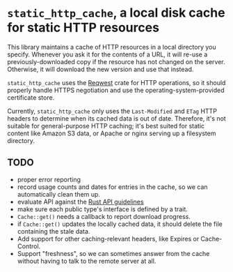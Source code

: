 `static_http_cache`, a local disk cache for static HTTP resources
=================================================================

This library maintains a cache of HTTP resources
in a local directory you specify.
Whenever you ask it for the contents of a URL,
it will re-use a previously-downloaded copy
if the resource has not changed on the server.
Otherwise,
it will download the new version and use that instead.

`static_http_cache` uses the [Reqwest][rq] crate for HTTP operations,
so it should properly handle HTTPS negotiation
and use the operating-system-provided certificate store.

Currently,
`static_http_cache` only uses the `Last-Modified` and `ETag` HTTP headers
to determine when its cached data is out of date.
Therefore,
it's not suitable for general-purpose HTTP caching;
it's best suited for static content like Amazon S3 data,
or Apache or nginx serving up a filesystem directory.

[rq]: https://crates.io/crates/reqwest

TODO
----

  - proper error reporting
  - record usage counts and dates for entries in the cache, so we can
    automatically clean them up.
  - evaluate API against the [Rust API guidelines][rapig]
  - make sure each public type's interface is defined by a trait.
  - `Cache::get()` needs a callback to report download progress.
  - if `Cache::get()` updates the locally cached data, it should
    delete the file containing the stale data.
  - Add support for other caching-relevant headers, like Expires
    or Cache-Control.
  - Support "freshness", so we can sometimes answer from the cache
    without having to talk to the remote server at all.
    
[rapig]: https://rust-lang-nursery.github.io/api-guidelines/
